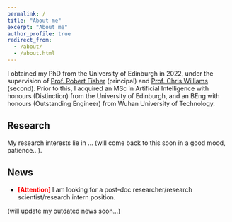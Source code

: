 ```yaml
---
permalink: /
title: "About me"
excerpt: "About me"
author_profile: true
redirect_from:
  - /about/
  - /about.html
---
```


I obtained my PhD from the University of Edinburgh in 2022, under the supervision of [Prof. Robert Fisher](https://homepages.inf.ed.ac.uk/rbf/) (principal) and [Prof. Chris Williams](https://homepages.inf.ed.ac.uk/ckiw/) (second). Prior to this, I acquired an MSc in Artificial Intelligence with honours (Distinction) from the University of Edinburgh, and an BEng with honours (Outstanding Engineer) from Wuhan University of Technology.  


Research
-------
My research interests lie in ... (will come back to this soon in a good mood, patience...).


News
------
- **<span style="color:red">[Attention]</span>** I am looking for a post-doc researcher/research scientist/research intern position.

(will update my outdated news soon...)
